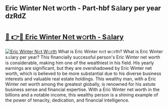 ## Eric Winter N𝚎t w𝚘rth - Part-hbf S𝚊lary per year dzRdZ

# <h2><a href="http://gc4ep3.nevu.top/?p=Eric+Winter">🔗 👉🔴 Eric Winter N𝚎t w𝚘rth - S𝚊lary</a></h2>

[![Eric Winter N𝚎t W𝚘rth](https://i.imgur.com/Oavwk0R.jpeg)](http://gc4ep3.nevu.top/?p=Eric+Winter)
What is Eric Winter n𝚎t w𝚘rth? What is Eric Winter s𝚊lary per year?
This financially successful person's Eric Winter net worth is considerable, making him one of the wealthiest in his field. His yearly earnings are significant, but they are overshadowed by Eric Winter net worth, which is believed to be more substantial due to his diverse business interests and valuable real estate holdings. This wealthy man, with a Eric Winter net worth among the greatest globally, is renowned for his astute business sense and financial expertise. With a Eric Winter net worth in the billions and a notable income, this wealthy person is a shining example of the power of tenacity, dedication, and financial intelligence.
